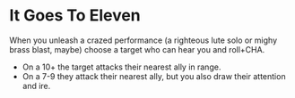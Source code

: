 # It Goes To Eleven
When you unleash a crazed performance (a righteous lute solo or mighy brass blast, maybe) choose a target who can hear you and roll+CHA. 

 * On a 10+ the target attacks their nearest ally in range. 
 * On a 7-9 they attack their nearest ally, but you also draw their attention and ire. 